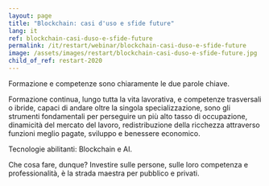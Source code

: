 ```yaml
---
layout: page
title: "Blockchain: casi d'uso e sfide future"
lang: it
ref: blockchain-casi-duso-e-sfide-future
permalink: /it/restart/webinar/blockchain-casi-duso-e-sfide-future
image: /assets/images/restart/blockchain-casi-duso-e-sfide-future.jpg
child_of_ref: restart-2020
---
```


Formazione e competenze sono chiaramente le due parole chiave.

Formazione continua, lungo tutta la vita lavorativa, e competenze trasversali o ibride, capaci di andare oltre la singola specializzazione, sono gli strumenti fondamentali per perseguire un più alto tasso di occupazione, dinamicità del mercato del lavoro, redistribuzione della ricchezza attraverso funzioni meglio pagate, sviluppo e benessere economico.

Tecnologie abilitanti: Blockchain e AI.

Che cosa fare, dunque? Investire sulle persone, sulle loro competenza e professionalità, è la strada maestra per pubblico e privati.
